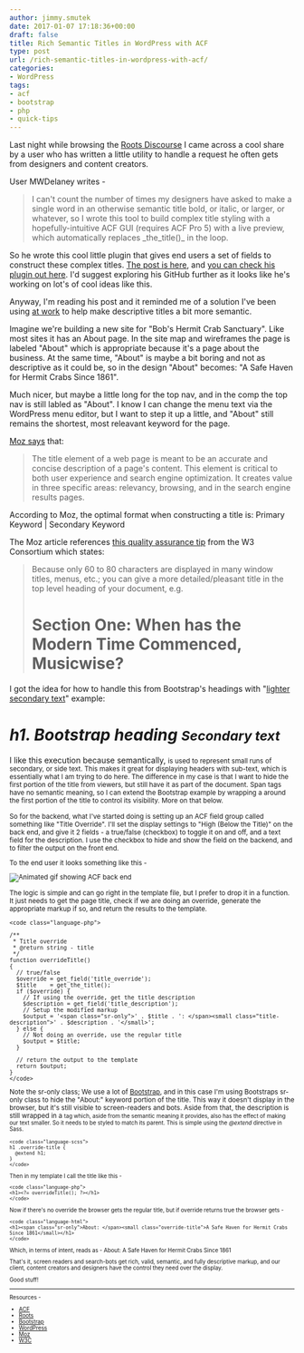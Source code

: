 ```yaml
---
author: jimmy.smutek
date: 2017-01-07 17:18:36+00:00
draft: false
title: Rich Semantic Titles in WordPress with ACF
type: post
url: /rich-semantic-titles-in-wordpress-with-acf/
categories:
- WordPress
tags:
- acf
- bootstrap
- php
- quick-tips
---
```


Last night while browsing the [Roots Discourse](https://discourse.roots.io/) I came across a cool share by a user who has written a little utility to handle a request he often gets from designers and content creators. 

User MWDelaney writes -




<blockquote>I can't count the number of times my designers have asked to make a single word in an otherwise semantic title bold, or italic, or larger, or whatever, so I wrote this tool to build complex title styling with a hopefully-intuitive ACF GUI (requires ACF Pro 5) with a live preview, which automatically replaces _the_title()_ in the loop.</blockquote>


  


So he wrote this cool little plugin that gives end users a set of fields to construct these complex titles. [The post is here](https://discourse.roots.io/t/advanced-custom-fields-complex-titles/8481), and [you can check his plugin out here](https://github.com/MWDelaney/acf-complex-titles). I'd suggest exploring his GitHub further as it looks like he's working on lot's of cool ideas like this.

Anyway, I'm reading his post and it reminded me of a solution I've been using [at work](https://ainsleyagency.com) to help make descriptive titles a bit more semantic.

Imagine we're building a new site for "Bob's Hermit Crab Sanctuary". Like most sites it has an About page. In the site map and wireframes the page is labeled "About" which is appropriate because it's a page about the business. At the same time, "About" is maybe a bit boring and not as descriptive as it could be, so in the design "About" becomes:  "A Safe Haven for Hermit Crabs Since 1861". 

Much nicer, but maybe a little long for the top nav, and in the comp the top nav is still labled as "About". I know I can change the menu text via the WordPress menu editor, but I want to step it up a little, and "About" still remains the shortest, most releavant keyword for the page.

[Moz says](https://moz.com/learn/seo/title-tag) that:



<blockquote>The title element of a web page is meant to be an accurate and concise description of a page's content. This element is critical to both user experience and search engine optimization. It creates value in three specific areas: relevancy, browsing, and in the search engine results pages.</blockquote>


  


According to Moz, the optimal format when constructing a title is: 
Primary Keyword | Secondary Keyword

The Moz article references [this quality assurance tip](https://www.w3.org/QA/Tips/good-titles) from the W3 Consortium which states:



<blockquote>Because only 60 to 80 characters are displayed in many window titles, menus, etc.; you can give a more detailed/pleasant title in the top level heading of your document, e.g. <h1>Section One: When has the Modern Time Commenced, Musicwise?</h1></blockquote>


  


I got the idea for how to handle this from Bootstrap's headings with "[lighter secondary text](http://getbootstrap.com/css/#type-headings)" example:

_<h1>h1. Bootstrap heading <small>Secondary text</small></h1>_

I like this execution because semantically, _<small>_ is used to represent small runs of secondary, or side text. This makes it great for displaying headers with sub-text, which is essentially what I am trying to do here. The difference in my case is that I want to hide the first portion of the title from viewers, but still have it as part of the document. Span tags have no semantic meaning, so I can extend the Bootstrap example by wrapping a _<span>_ around the first portion of the title to control its visibility. More on that below.

So for the backend, what I've started doing is setting up an ACF field group called something like "Title Override". I'll set the display settings to "High (Below the Title)" on the back end, and give it 2 fields - a true/false (checkbox) to toggle it on and off, and a text field for the description. I use the checkbox to hide and show the field on the backend, and to filter the output on the front end.

To the end user it looks something like this - 

![Animated gif showing ACF back end](https://smutek.net/app/uploads/2017/01/example.gif)


The logic is simple and can go right in the template file, but I prefer to drop it in a function. It just needs to get the page title, check if we are doing an override, generate the appropriate markup if so, and return the results to the template.
  

    
    <code class="language-php">
    
    /**
     * Title override
     * @return string - title
     */
    function overrideTitle()
    {
      // true/false 
      $override = get_field('title_override');
      $title    = get_the_title();
      if ($override) {
        // If using the override, get the title description
        $description = get_field('title_description');
        // Setup the modified markup
        $output = '<span class="sr-only">' . $title . ': </span><small class="title-description">' . $description . '</small>';
      } else {
        // Not doing an override, use the regular title
        $output = $title;
      }
    
      // return the output to the template
      return $output;
    }
    </code>


  


Note the sr-only class; We use a lot of [Bootstrap](http://getbootstrap.com/), and in this case I'm using Bootstraps sr-only class to hide the "About:" keyword portion of the title. This way it doesn't display in the browser, but it's still visible to screen-readers and bots. Aside from that, the description is still wrapped in a _<small>_ tag which, aside from the semantic meaning it provides, also has the effect of making our text smaller. So it needs to be styled to match its parent. This is simple using the _@extend_ directive in Sass. 


    
    <code class="language-scss">
    h1 .override-title {
      @extend h1;
    }
    </code>


  


Then in my template I call the title like this - 


    
    <code class="language-php">
    <h1><?= overrideTitle(); ?></h1>
    </code>




Now if there's no override the browser gets the regular title, but if override returns true the browser gets -


    
    <code class="language-html">
    <h1><span class="sr-only">About: </span><small class="override-title">A Safe Haven for Hermit Crabs Since 1861</small></h1>
    </code>



Which, in terms of intent, reads as - 
About: A Safe Haven for Hermit Crabs Since 1861

That's it, screen readers and search-bots get rich, valid, semantic, and fully descriptive markup, and our client, content creators and designers have the control they need over the display. 

Good stuff!



* * *



Resources -

- [ACF](https://www.advancedcustomfields.com/pro/)
- [Roots](https://roots.io)
- [Bootstrap](https://getbootstrap.com/)
- [WordPress](https://wordpress.org/)
- [Moz](https://moz.com/)
- [W3C](https://www.w3.org/)
